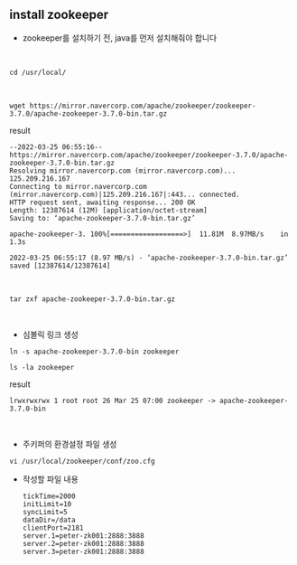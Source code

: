 ## install zookeeper

- zookeeper를 설치하기 전, java를 먼저 설치해줘야 합니다
<br>

```shell
cd /usr/local/
```

<br>

```shell
wget https://mirror.navercorp.com/apache/zookeeper/zookeeper-3.7.0/apache-zookeeper-3.7.0-bin.tar.gz
```
result
```
--2022-03-25 06:55:16--  https://mirror.navercorp.com/apache/zookeeper/zookeeper-3.7.0/apache-zookeeper-3.7.0-bin.tar.gz
Resolving mirror.navercorp.com (mirror.navercorp.com)... 125.209.216.167
Connecting to mirror.navercorp.com (mirror.navercorp.com)|125.209.216.167|:443... connected.
HTTP request sent, awaiting response... 200 OK
Length: 12387614 (12M) [application/octet-stream]
Saving to: ‘apache-zookeeper-3.7.0-bin.tar.gz’

apache-zookeeper-3. 100%[==================>]  11.81M  8.97MB/s    in 1.3s    

2022-03-25 06:55:17 (8.97 MB/s) - ‘apache-zookeeper-3.7.0-bin.tar.gz’ saved [12387614/12387614]
```

<br>

```shell
tar zxf apache-zookeeper-3.7.0-bin.tar.gz
```


<br>

- 심볼릭 링크 생성 
```shell
ln -s apache-zookeeper-3.7.0-bin zookeeper

ls -la zookeeper
```

result
```
lrwxrwxrwx 1 root root 26 Mar 25 07:00 zookeeper -> apache-zookeeper-3.7.0-bin
```


<br>

- 주키퍼의 환경설정 파일 생성
```shell
vi /usr/local/zookeeper/conf/zoo.cfg
```
 - 작성할 파일 내용

    ```
    tickTime=2000
    initLimit=10
    syncLimit=5
    dataDir=/data
    clientPort=2181
    server.1=peter-zk001:2888:3888
    server.2=peter-zk001:2888:3888
    server.3=peter-zk001:2888:3888
    ```

<br>

```shell
```